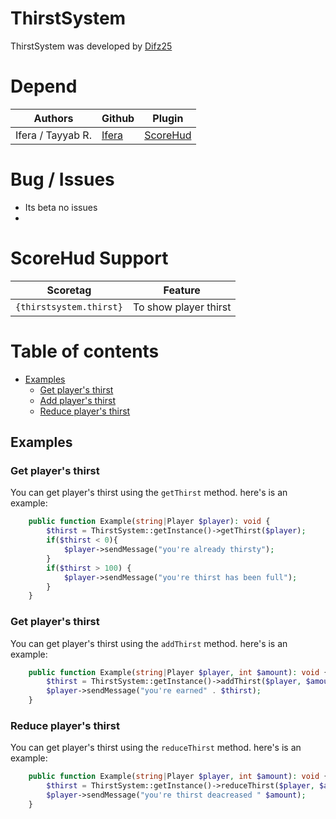 # ThirstSystem
ThirstSystem was developed by [Difz25](https://github.com/Difz25)

# Depend
| Authors | Github | Plugin |
|---------|--------|-----|
| Ifera / Tayyab R. | [Ifera](https://github.com/Ifera) | [ScoreHud](https://github.com/Ifera/ScoreHud) |

# Bug / Issues
- Its beta no issues
- 
# ScoreHud Support
| Scoretag | Feature |
| - | - |
| `{thirstsystem.thirst}` | To show player thirst |

# Table of contents
- [Examples](#examples)
  - [Get player's thirst](#get-player's-thirst)
  - [Add player's thirst](#add-player's-thirst)
  - [Reduce player's thirst]($reduce-player's-thirst)

## Examples

### Get player's thirst

You can get player's thirst using the `getThirst`  method. here's is an example:

```php
    public function Example(string|Player $player): void {
        $thirst = ThirstSystem::getInstance()->getThirst($player);
        if($thirst < 0){
            $player->sendMessage("you're already thirsty");
        }
        if($thirst > 100) {
            $player->sendMessage("you're thirst has been full");
        }
    }
```

### Get player's thirst

You can get player's thirst using the `addThirst`  method. here's is an example:

```php
    public function Example(string|Player $player, int $amount): void {
        $thirst = ThirstSystem::getInstance()->addThirst($player, $amount);
        $player->sendMessage("you're earned" . $thirst);
    }
```

### Reduce player's thirst

You can get player's thirst using the `reduceThirst`  method. here's is an example:

```php
    public function Example(string|Player $player, int $amount): void {
        $thirst = ThirstSystem::getInstance()->reduceThirst($player, $amount);
        $player->sendMessage("you're thirst deacreased " $amount);
    }
```
